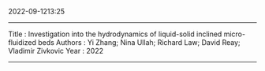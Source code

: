 2022-09-1213:25

---
Title :  Investigation into the hydrodynamics of liquid-solid inclined micro-fluidized beds
Authors : Yi Zhang; Nina Ullah; Richard Law; David Reay; Vladimir Zivkovic
Year : 2022

---



